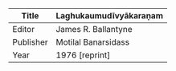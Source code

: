 |Title | Laghukaumudīvyākaraṇam 
| --- | --- 
|Editor | James R. Ballantyne
|Publisher | Motilal Banarsidass
|Year | 1976 [reprint]